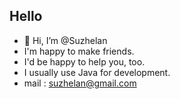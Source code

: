 ## Hello
- 👋 Hi, I’m @Suzhelan
- I'm happy to make friends.
- I'd be happy to help you, too.
- I usually use Java for development.
- mail : suzhelan@gmail.com
